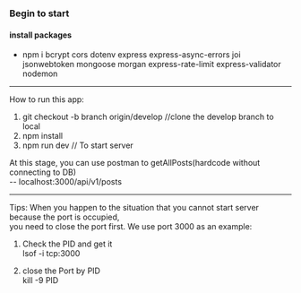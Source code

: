 ### Begin to start

#### install packages
- npm i bcrypt cors dotenv express express-async-errors joi jsonwebtoken mongoose morgan express-rate-limit express-validator nodemon    

----------------------------------------------------  
How to run this app:  
1. git checkout -b branch origin/develop //clone the develop branch to local  
2. npm install  
3. npm run dev // To start server  

At this stage, you can use postman to getAllPosts(hardcode without connecting to DB)  
-- localhost:3000/api/v1/posts  

-------------------------------------------------------------------------------------------
Tips:
When you happen to the situation that you cannot start server because the port is occupied,  
you need to close the port first. We use port 3000 as an example:

1. Check the PID and get it  
lsof -i tcp:3000  

2. close the Port by PID  
kill -9 PID